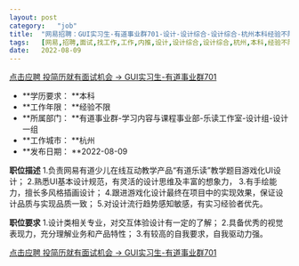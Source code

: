```yaml
---
layout:	post
category:	"job"
title:	"网易招聘：GUI实习生-有道事业群701-设计-设计综合-设计综合-杭州本科经验不限"
tags:	[网易,招聘,面试,找工作,工作,内推,设计,设计综合,设计综合,杭州,本科,经验不限]
date:	2022-08-09
---
```


[点击应聘 投简历就有面试机会 -> GUI实习生-有道事业群701](http://mobile.bole.netease.com/bole/boleDetail?id=42212&employeeId=346f03c3cda5f04c&key=all)



- **学历要求： **本科
- **工作年限： **经验不限
- **所属部门： **有道事业群-学习内容与课程事业部-乐读工作室-设计组-设计一组
- **工作城市： **杭州
- **发布日期： **2022-08-09



**职位描述**
1.负责网易有道少儿在线互动教学产品“有道乐读”教学题目游戏化UI设计；
2.熟悉UI基本设计规范，有灵活的设计思维及丰富的想象力，
3.有手绘能力，擅长多风格插画设计；
4.跟进游戏化设计最终在项目中的实现效果，保证设计品质与实现品质一致；
5.对设计流行趋势感知敏感，有实习经验者优先。



**职位要求**
1.设计类相关专业，对交互体验设计有一定的了解；
2.具备优秀的视觉表现力，充分理解业务和产品特性；
3.有较高的自我要求，自我驱动力强。



[点击应聘 投简历就有面试机会 -> GUI实习生-有道事业群701](http://mobile.bole.netease.com/bole/boleDetail?id=42212&employeeId=346f03c3cda5f04c&key=all)